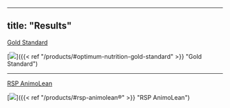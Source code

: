 
---
title: "Results"
---

<form method="get">
    <a href="/products/#optimum-nutrition-gold-standard" class="button">Gold Standard</a>
</form>

[![](/images/optimum-gold.jpg)]({{< ref "/products/#optimum-nutrition-gold-standard" >}} "Gold Standard")

---

<form method="get">
    <a href="/products/#rsp-animolean" class= "button">RSP AnimoLean</a>
</form>

[![](/images/aminolean.jpg)]({{< ref "/products/#rsp-animolean®" >}} "RSP AnimoLean")
